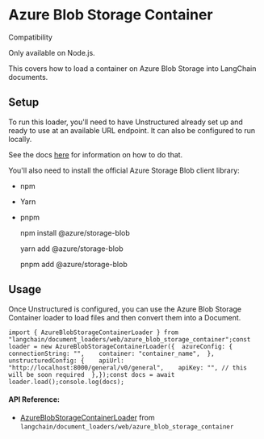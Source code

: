 Azure Blob Storage Container
============================

Compatibility

Only available on Node.js.

This covers how to load a container on Azure Blob Storage into LangChain documents.

Setup[](#setup "Direct link to Setup")
---------------------------------------

To run this loader, you'll need to have Unstructured already set up and ready to use at an available URL endpoint. It can also be configured to run locally.

See the docs [here](https://js.langchain.com/docs/modules/indexes/document_loaders/examples/file_loaders/unstructured) for information on how to do that.

You'll also need to install the official Azure Storage Blob client library:

*   npm
*   Yarn
*   pnpm

    npm install @azure/storage-blob

    yarn add @azure/storage-blob

    pnpm add @azure/storage-blob

Usage[](#usage "Direct link to Usage")
---------------------------------------

Once Unstructured is configured, you can use the Azure Blob Storage Container loader to load files and then convert them into a Document.

    import { AzureBlobStorageContainerLoader } from "langchain/document_loaders/web/azure_blob_storage_container";const loader = new AzureBlobStorageContainerLoader({  azureConfig: {    connectionString: "",    container: "container_name",  },  unstructuredConfig: {    apiUrl: "http://localhost:8000/general/v0/general",    apiKey: "", // this will be soon required  },});const docs = await loader.load();console.log(docs);

#### API Reference:

*   [AzureBlobStorageContainerLoader](/docs/api/document_loaders_web_azure_blob_storage_container/classes/AzureBlobStorageContainerLoader) from `langchain/document_loaders/web/azure_blob_storage_container`